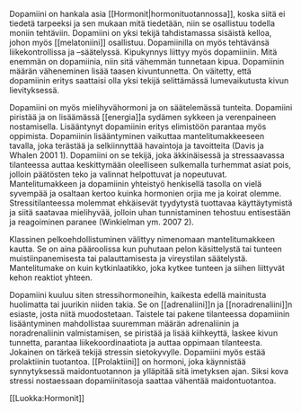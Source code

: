 Dopamiini on hankala asia [[Hormonit|hormonituotannossa]], koska siitä ei tiedetä tarpeeksi ja sen mukaan mitä tiedetään, niin se osallistuu todella moniin tehtäviin. Dopamiini on yksi tekijä tahdistamassa sisäistä kelloa, johon myös [[melatoniini]] osallistuu. Dopamiinilla on myös tehtävänsä liikekontrollissa ja –säätelyssä. Kipukynnys liittyy myös dopamiiniin. Mitä enemmän on dopamiinia, niin sitä vähemmän tunnetaan kipua. Dopamiinin määrän väheneminen lisää taasen kivuntunnetta. On väitetty, että dopamiinin eritys saattaisi olla yksi tekijä selittämässä lumevaikutusta kivun lievityksessä.

Dopamiini on myös mielihyvähormoni ja on säätelemässä tunteita. Dopamiini piristää ja on lisäämässä [[energia]]a sydämen sykkeen ja verenpaineen nostamisella. Lisääntynyt dopamiinin eritys elimistöön parantaa myös oppimista.
Dopamiinin lisääntyminen vaikuttaa mantelitumakkeeseen tavalla, joka terästää ja selkiinnyttää havaintoja ja tavoitteita (Davis ja Whalen 2001 1). Dopamiini on se tekijä, joka äkkinäisessä ja stressaavassa tilanteessa auttaa keskittymään oleelliseen sulkemalla turhemmat asiat pois, jolloin päätösten teko ja valinnat helpottuvat ja nopeutuvat. Mantelitumakkeen ja dopamiinin yhteistyö henkisellä tasolla on vielä syvempää ja osaltaan kertoo kuinka hormonien orjia me ja koirat olemme. Stressitilanteessa molemmat ehkäisevät tyydytystä tuottavaa käyttäytymistä ja siitä saatavaa mielihyvää, jolloin uhan tunnistaminen tehostuu entisestään ja reagoiminen paranee (Winkielman ym. 2007 2).

Klassinen pelkoehdollistuminen välittyy nimenomaan mantelitumakkeen kautta. Se on aina pääroolissa kun puhutaan pelon käsittelystä tai tunteen muistiinpanemisesta tai palauttamisesta ja vireystilan säätelystä. Mantelitumake on kuin kytkinlaatikko, joka kytkee tunteen ja siihen liittyvät kehon reaktiot yhteen.

Dopamiini kuuluu siten stressihormoneihin, kaikesta edellä mainitusta huolimatta tai juurikin niiden takia. Se on [[adrenaliini]]n ja [[noradrenaliini]]n esiaste, josta niitä muodostetaan. Taistele tai pakene tilanteessa dopamiinin lisääntyminen mahdollistaa suuremman määrän adrenaliinin ja noradrenaliinin valmistamisen, se piristää ja lisää kiihkeyttä, laskee kivun tunnetta, parantaa liikekoordinaatiota ja auttaa oppimaan tilanteesta. Jokainen on tärkeä tekijä stressin sietokyvylle.
Dopamiini myös estää prolaktiinin tuotantoa. [[Prolaktiini]] on hormoni, joka käynnistää synnytyksessä maidontuotannon ja ylläpitää sitä imetyksen ajan. Siksi kova stressi nostaessaan dopamiinitasoja saattaa vähentää maidontuotantoa.

[[Luokka:Hormonit]]
